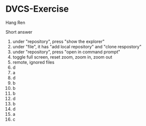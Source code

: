 # DVCS-Exercise
Hang Ren

Short answer

1. under "repository", press "show the explorer"
2. under "file", it has "add local repository" and "clone respostory"
3. under "repository", press "open in command prompt"
4. toggle full screen, reset zoom, zoom in, zoom out
5. remote, ignored files
6. d
7. a
8. d
9. b
10. b
11. b
12. d
13. b
14. d
15. a
16. c

